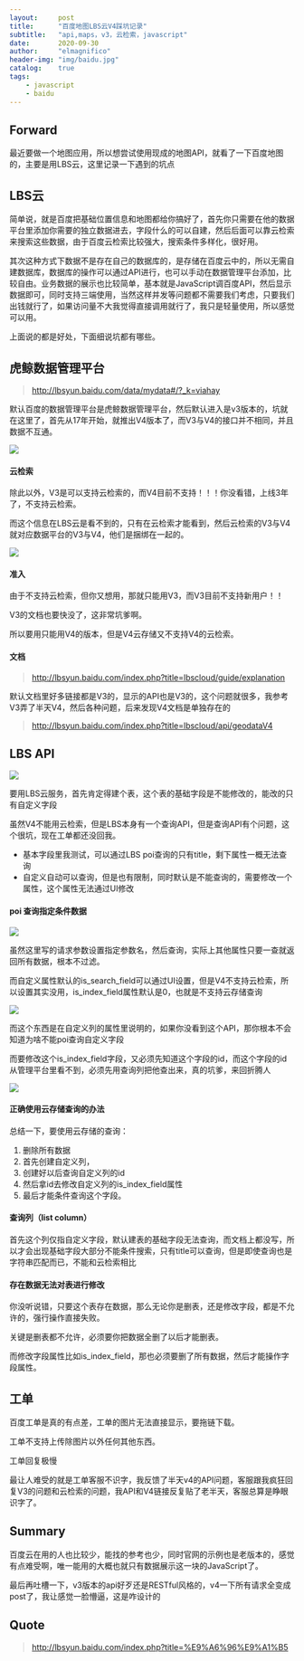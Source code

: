 ```yaml
---
layout:     post
title:      "百度地图LBS云V4踩坑记录"
subtitle:   "api,maps，v3，云检索，javascript"
date:       2020-09-30
author:     "elmagnifico"
header-img: "img/baidu.jpg"
catalog:    true
tags:
    - javascript
    - baidu
---
```


## Forward

最近要做一个地图应用，所以想尝试使用现成的地图API，就看了一下百度地图的，主要是用LBS云，这里记录一下遇到的坑点



## LBS云

简单说，就是百度把基础位置信息和地图都给你搞好了，首先你只需要在他的数据平台里添加你需要的独立数据进去，字段什么的可以自建，然后后面可以靠云检索来搜索这些数据，由于百度云检索比较强大，搜索条件多样化，很好用。

其次这种方式下数据不是存在自己的数据库的，是存储在百度云中的，所以无需自建数据库，数据库的操作可以通过API进行，也可以手动在数据管理平台添加，比较自由。业务数据的展示也比较简单，基本就是JavaScript调百度API，然后显示数据即可，同时支持三端使用，当然这样并发等问题都不需要我们考虑，只要我们出钱就行了，如果访问量不大我觉得直接调用就行了，我只是轻量使用，所以感觉可以用。

上面说的都是好处，下面细说坑都有哪些。



## 虎鲸数据管理平台

> http://lbsyun.baidu.com/data/mydata#/?_k=viahay

默认百度的数据管理平台是虎鲸数据管理平台，然后默认进入是v3版本的，坑就在这里了，首先从17年开始，就推出V4版本了，而V3与V4的接口并不相同，并且数据不互通。

![](http://img.elmagnifico.tech:9514/static/upload/elmagnifico/X5i4MWdLNbUAZek.png)



#### 云检索

除此以外，V3是可以支持云检索的，而V4目前不支持！！！你没看错，上线3年了，不支持云检索。

而这个信息在LBS云是看不到的，只有在云检索才能看到，然后云检索的V3与V4就对应数据平台的V3与V4，他们是捆绑在一起的。

![](http://img.elmagnifico.tech:9514/static/upload/elmagnifico/YO4dAwKXCRm18hZ.png)



#### 准入

由于不支持云检索，但你又想用，那就只能用V3，而V3目前不支持新用户！！

V3的文档也要快没了，这非常坑爹啊。

所以要用只能用V4的版本，但是V4云存储又不支持V4的云检索。



#### 文档

> http://lbsyun.baidu.com/index.php?title=lbscloud/guide/explanation

默认文档里好多链接都是V3的，显示的API也是V3的，这个问题就很多，我参考V3弄了半天V4，然后各种问题，后来发现V4文档是单独存在的

> http://lbsyun.baidu.com/index.php?title=lbscloud/api/geodataV4



## LBS API

![](http://img.elmagnifico.tech:9514/static/upload/elmagnifico/CIXDq8ZBbNPSsmr.png)

要用LBS云服务，首先肯定得建个表，这个表的基础字段是不能修改的，能改的只有自定义字段

虽然V4不能用云检索，但是LBS本身有一个查询API，但是查询API有个问题，这个很坑，现在工单都还没回我。

- 基本字段里我测试，可以通过LBS poi查询的只有title，剩下属性一概无法查询
- 自定义自动可以查询，但是也有限制，同时默认是不能查询的，需要修改一个属性，这个属性无法通过UI修改



#### poi 查询指定条件数据

![](http://img.elmagnifico.tech:9514/static/upload/elmagnifico/XiqAcrCEUfNudFZ.png)

虽然这里写的请求参数设置指定参数名，然后查询，实际上其他属性只要一查就返回所有数据，根本不过滤。

而自定义属性默认的is_search_field可以通过UI设置，但是V4不支持云检索，所以设置其实没用，is_index_field属性默认是0，也就是不支持云存储查询

![](http://img.elmagnifico.tech:9514/static/upload/elmagnifico/5p8UqH63urTRlbF.png)

而这个东西是在自定义列的属性里说明的，如果你没看到这个API，那你根本不会知道为啥不能poi查询自定义字段

而要修改这个is_index_field字段，又必须先知道这个字段的id，而这个字段的id从管理平台里看不到，必须先用查询列把他查出来，真的坑爹，来回折腾人

![](http://img.elmagnifico.tech:9514/static/upload/elmagnifico/4OMLIGX1rbA5pCy.png)

#### 正确使用云存储查询的办法

总结一下，要使用云存储的查询：

1. 删除所有数据
2. 首先创建自定义列，
3. 创建好以后查询自定义列的id
4. 然后拿id去修改自定义列的is_index_field属性
5. 最后才能条件查询这个字段。



#### 查询列（list column）

首先这个列仅指自定义字段，默认建表的基础字段无法查询，而文档上都没写，所以才会出现基础字段大部分不能条件搜索，只有title可以查询，但是即使查询也是字符串匹配而已，不能和云检索相比



#### 存在数据无法对表进行修改

你没听说错，只要这个表存在数据，那么无论你是删表，还是修改字段，都是不允许的，强行操作直接失败。

关键是删表都不允许，必须要你把数据全删了以后才能删表。

而修改字段属性比如is_index_field，那也必须要删了所有数据，然后才能操作字段属性。



## 工单

百度工单是真的有点差，工单的图片无法直接显示，要拖链下载。

工单不支持上传除图片以外任何其他东西。

工单回复极慢

最让人难受的就是工单客服不识字，我反馈了半天v4的API问题，客服跟我疯狂回复V3的问题和云检索的问题，我API和V4链接反复贴了老半天，客服总算是睁眼识字了。



## Summary

百度云在用的人也比较少，能找的参考也少，同时官网的示例也是老版本的，感觉有点难受啊，唯一能用的大概也就只有数据展示这一块的JavaScript了。

最后再吐槽一下，v3版本的api好歹还是RESTful风格的，v4一下所有请求全变成post了，我让感觉一脸懵逼，这是咋设计的



## Quote

> http://lbsyun.baidu.com/index.php?title=%E9%A6%96%E9%A1%B5

